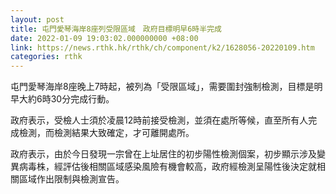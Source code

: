 ```yaml
---
layout: post
title: 屯門愛琴海岸8座列受限區域　政府目標明早6時半完成
date: 2022-01-09 19:03:02.000000000 +08:00
link: https://news.rthk.hk/rthk/ch/component/k2/1628056-20220109.htm
categories: rthk
---
```


屯門愛琴海岸8座晚上7時起，被列為「受限區域」，需要圍封強制檢測，目標是明早大約6時30分完成行動。

政府表示，受檢人士須於凌晨12時前接受檢測，並須在處所等候，直至所有人完成檢測，而檢測結果大致確定，才可離開處所。

政府表示，由於今日發現一宗曾在上址居住的初步陽性檢測個案，初步顯示涉及變異病毒株，經評估後相關區域感染風險有機會較高，政府經檢測呈陽性後決定就相關區域作出限制與檢測宣告。

